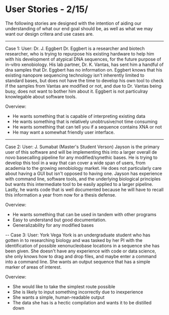 # User Stories - 2/15/
The following stories are designed with the intention of aiding our understanding of what
our end goal should be, as well as what we may want our design critera and use cases are.

---
Case 1:
User: Dr. J. Eggbert
Dr. Eggbert is a researcher and biotech researcher, who is trying to repurpose his
existing hardware to help him with his development of atypical DNA sequences, for the future
purpose of in-vitro xenobiology. His lab partner, Dr. K. Vantas,
has sent him a handful of dna samples that Dr. Eggbert has no information on. Eggbert knows that
his existing nanopore sequencing technology isn't inherently limited to standard bases, but does not have the
time to develop his own tool to check if the samples from Vantas are modified or not, and due to
Dr. Vantas being busy, does not want to bother him about it. Eggbert is not particulray knowlegable
about software tools. 

Overview:
- He wants something that is capable of interpreting existing data
- He wants something that is relatively unobtrusive/not time consuming
- He wants something that can tell you if a sequence contains XNA or not
- He may want a somewhat friendly user interface.

---
Case 2:
User: J. Sumabat (Master's Student Verson)
Jayson is the primary user of this software and will be implementing this into a larger overall de novo basecalling pipeline for any modified/synethic bases. He is trying to develop this tool in a way that can cover a wide span of users, from academia to the growing xenobiology market. He does not particularly care about having a GUI but isn't opposed to having one. Jayson has experience with command line, software tools, and the underlying biological principles but wants this intermediate tool to be easily applied to a larger pipeline. Lastly, he wants code that is well documented because he will have to recall this information a year from now for a thesis defense. 

Overview: 
- He wants something that can be used in tandem with other programs
- Easy to understand but good documentation. 
- Generalizability for any modified bases 

--
Case 3:
User: York Vega 
York is an undergraduate student who has gotten in to researching biology and was tasked by her
PI with the identification of possible xenonucleobase locations in a sequence she has been given.
She doesn't have any experience with code or data science, she only knows how to drag and drop files, and maybe enter a command into a command line. She wants an output sequence that has a simple marker of areas of interest. 

Overview:
- She would like to take the simplest route possible
- She is likely to input something incorrectly due to inexperience
- She wants a simple, human-readable output
- The data she has is a hectic compilation and wants it to be distilled down
